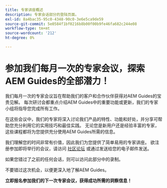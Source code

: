 ```yaml
---
title: 专家讲座概述
description: 专家会话部分的登陆页面。
exl-id: 8a4bac35-95c0-4348-90c0-3e6e5ca9de59
source-git-commit: 5e0584f1bf0216b8b00f00b9fe46fa682c244e08
workflow-type: tm+mt
source-wordcount: '212'
ht-degree: 0%

---
```


# 参加我们每月一次的专家会议，探索AEM Guides的全部潜力！

我们每月一次的专家会议旨在帮助我们的客户和合作伙伴获得对AEM Guides的宝贵见解。 每次研讨会都重点介绍AEM Guides中的重要功能或更新，我们的专家小组将指导您完成所有工作。

在这些会议中，我们的专家将深入讨论我们产品的特性、功能和好处，并分享可帮助您充分利用它的实用技巧和最佳实践。 无论您是新用户还是经验丰富的专家，这些课程都将为您提供充分使用AEM Guides所需的信息。

我们理解您的时间非常有价值，因此我们为您提供了简单易用的专家讲座。 欲注册参加即将举行的会议，请访问 [社区论坛](https://experienceleaguecommunities.adobe.com/t5/experience-manager-guides/ct-p/aem-xml-documentation) 或通过发送给您的电子邮件发送。

如果您错过了之前的任何会话，则可以访问此部分中的录制。

不要错过这次机会，以便更深入地了解AEM Guides。

**立即报名参加我们的下一次专家会议，获得成功所需的洞察信息！**
